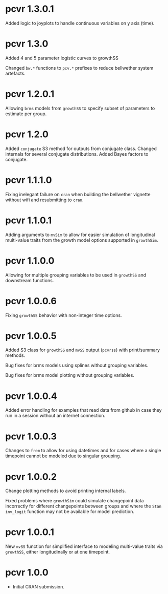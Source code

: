 # pcvr 1.3.0.1

Added logic to joyplots to handle continuous variables on y axis (time).

# pcvr 1.3.0

Added 4 and 5 parameter logistic curves to growthSS

Changed `bw.*` functions to `pcv.*` prefixes to reduce bellwether system artefacts.

# pcvr 1.2.0.1

Allowing `brms` models from `growthSS` to specify subset of parameters to estimate per group.

# pcvr 1.2.0

Added `conjugate` S3 method for outputs from conjugate class.
Changed internals for several conjugate distributions.
Added Bayes factors to conjugate.

# pcvr 1.1.1.0

Fixing inelegant failure on `cran` when building the bellwether vignette without wifi and resubmitting to `cran`.

# pcvr 1.1.0.1

Adding arguments to `mvSim` to allow for easier simulation of longitudinal multi-value traits from the growth model options supported in `growthSim`.

# pcvr 1.1.0.0

Allowing for multiple grouping variables to be used in `growthSS` and downstream functions.

# pcvr 1.0.0.6

Fixing `growthSS` behavior with non-integer time options.

# pcvr 1.0.0.5

Added S3 class for `growthSS` and `mvSS` output (`pcvrss`) with print/summary methods.

Bug fixes for brms models using splines without grouping variables.

Bug fixes for brms model plotting without grouping variables.

# pcvr 1.0.0.4

Added error handling for examples that read data from github in case they run in a session without an
internet connection.

# pcvr 1.0.0.3

Changes to `frem` to allow for using datetimes and for cases where a single timepoint cannot be modeled
due to singular grouping.

# pcvr 1.0.0.2

Change plotting methods to avoid printing internal labels.

Fixed problems where `growthSim` could simulate changepoint data incorrectly for different changepoints between groups and where the `Stan` `inv_logit` function may not be available for model prediction.

# pcvr 1.0.0.1

New `mvSS` function for simplified interface to modeling multi-value traits via `growthSS`, either longitudinally or at one timepoint.

# pcvr 1.0.0

* Initial CRAN submission.
